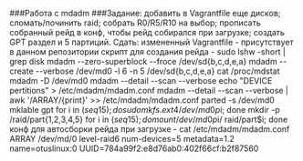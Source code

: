 ###Работа с mdadm
###Задание: 
добавить в Vagrantfile еще дисков;
сломать/починить raid;
собрать R0/R5/R10 на выбор;
прописать собранный рейд в конф, чтобы рейд собирался при загрузке;
создать GPT раздел и 5 партиций.
Сдать:
измененный Vagrantfile - присутствует в данном репозитории
скрипт для создания рейда - 
sudo lshw -short | grep disk
mdadm --zero-superblock --froce /dev/sd{b,c,d,e,a}
mdadm --create --verbose /dev/md0 -l 6 -n 5 /dev/sd{b,c,d,e,a}
cat /proc/mdstat
mdadm -D /dev/md0
mdadm --detail --scan --verbose
echo "DEVICE pertitions" > /etc/mdadm/mdadm.conf
mdadm --detail --scan --verbose | awk '/ARRAY/{print}' >> /etc/mdadm/mdadm.conf
parted -s /dev/md0 mklable gpt
for i in $(seq 1 5); do sudo mkfs.ext4 /dev/md0p$i; done
mkdir -p /raid/part{1,2,3,4,5}
for i in $(seq 1 5); do mount /dev/md0p$i/ raid/part$i; done
конф для автосборки рейда при загрузке - 
cat /etc/mdadm/mdadm.conf
ARRAY /dev/md/0 level-raid6 num-devices=5 metadata=1.2 name=otuslinux:0 UUID=784a99f2:e8d76ab0:402f66cf:b2f87560

